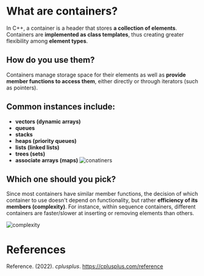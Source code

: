 
  
# What are containers? 

In C++, a container is a header that stores **a collection of elements**. Containers are **implemented as class templates**, thus 
creating greater flexibility among **element types**. 

## How do you use them? 
Containers manage storage space for their elements as well as **provide member functions to access them**, either 
directly or through iterators (such as pointers). 

## Common instances include: 
- **vectors (dynamic arrays)** 
- **queues** 
- **stacks** 
- **heaps (priority queues)** 
- **lists (linked lists)** 
- **trees (sets)** 
- **associate arrays (maps)** 
![conatiners](https://user-images.githubusercontent.com/109105989/203872494-e3bcdafe-d428-4d14-a381-88841d5dedc8.jpg)


## Which one should you pick? 
Since most containers have similar member functions, the decision of which container to use 
doesn't depend on functionality, but rather **efficiency of its members (complexity)**. For instance, 
within sequence containers, different containers are faster/slower at inserting or removing elements than others. 

![complexity](https://user-images.githubusercontent.com/109105989/203872419-f560ffb7-3168-4700-b73d-ab0074a26156.png)


# References 
Reference. (2022). *cplusplus*. <https://cplusplus.com/reference> 
